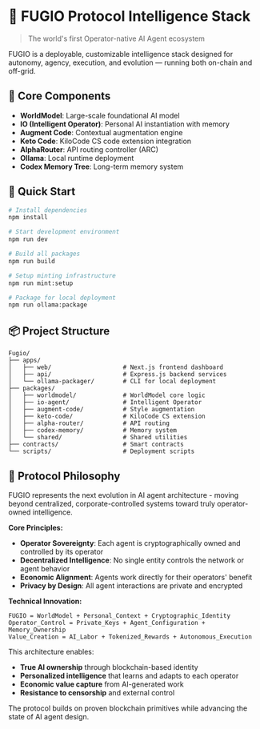 # 🧠 FUGIO Protocol Intelligence Stack

> The world's first Operator-native AI Agent ecosystem

FUGIO is a deployable, customizable intelligence stack designed for autonomy, agency, execution, and evolution — running both on-chain and off-grid.

## 🧬 Core Components

- **WorldModel**: Large-scale foundational AI model
- **IO (Intelligent Operator)**: Personal AI instantiation with memory
- **Augment Code**: Contextual augmentation engine
- **Keto Code**: KiloCode CS code extension integration
- **AlphaRouter**: API routing controller (ARC)
- **Ollama**: Local runtime deployment
- **Codex Memory Tree**: Long-term memory system

## 🚀 Quick Start

```bash
# Install dependencies
npm install

# Start development environment
npm run dev

# Build all packages
npm run build

# Setup minting infrastructure
npm run mint:setup

# Package for local deployment
npm run ollama:package
```

## 📦 Project Structure

```
Fugio/
├── apps/
│   ├── web/                    # Next.js frontend dashboard
│   ├── api/                    # Express.js backend services
│   └── ollama-packager/        # CLI for local deployment
├── packages/
│   ├── worldmodel/             # WorldModel core logic
│   ├── io-agent/               # Intelligent Operator
│   ├── augment-code/           # Style augmentation
│   ├── keto-code/              # KiloCode CS extension
│   ├── alpha-router/           # API routing
│   ├── codex-memory/           # Memory system
│   └── shared/                 # Shared utilities
├── contracts/                  # Smart contracts
└── scripts/                    # Deployment scripts
```

## 🔐 Protocol Philosophy

FUGIO represents the next evolution in AI agent architecture - moving beyond centralized, corporate-controlled systems toward truly operator-owned intelligence.

**Core Principles:**
- **Operator Sovereignty**: Each agent is cryptographically owned and controlled by its operator
- **Decentralized Intelligence**: No single entity controls the network or agent behavior
- **Economic Alignment**: Agents work directly for their operators' benefit
- **Privacy by Design**: All agent interactions are private and encrypted

**Technical Innovation:**
```
FUGIO = WorldModel + Personal_Context + Cryptographic_Identity
Operator_Control = Private_Keys + Agent_Configuration + Memory_Ownership
Value_Creation = AI_Labor + Tokenized_Rewards + Autonomous_Execution
```

This architecture enables:
- **True AI ownership** through blockchain-based identity
- **Personalized intelligence** that learns and adapts to each operator
- **Economic value capture** from AI-generated work
- **Resistance to censorship** and external control

The protocol builds on proven blockchain primitives while advancing the state of AI agent design.
